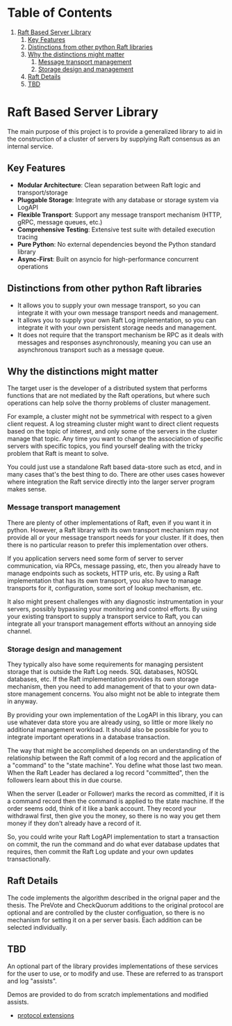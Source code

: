 
# Table of Contents

1.  [Raft Based Server Library](#org6fbc4a3)
    1.  [Key Features](#org1975765)
    2.  [Distinctions from other python Raft libraries](#org4377142)
    3.  [Why the distinctions might matter](#org61fd32d)
        1.  [Message transport management](#org2303448)
        2.  [Storage design and management](#org9491d4e)
    4.  [Raft Details](#orga75bd1c)
    5.  [TBD](#orged07bc1)


<a id="org6fbc4a3"></a>

# Raft Based Server Library

The main purpose of this project is to provide a generalized library
to aid in the construction of a cluster of servers by supplying
Raft consensus as an internal service.


<a id="org1975765"></a>

## Key Features

-   **Modular Architecture**: Clean separation between Raft logic and transport/storage
-   **Pluggable Storage**: Integrate with any database or storage system via LogAPI
-   **Flexible Transport**: Support any message transport mechanism (HTTP, gRPC, message queues, etc.)
-   **Comprehensive Testing**: Extensive test suite with detailed execution tracing
-   **Pure Python**: No external dependencies beyond the Python standard library
-   **Async-First**: Built on asyncio for high-performance concurrent operations


<a id="org4377142"></a>

## Distinctions from other python Raft libraries

-   It allows you to supply your own message transport, so you can integrate it with your own message transport needs and management.
-   It allows you to supply your own Raft Log implementation, so you can integrate it with your own persistent storage needs and management.
-   It does not require that the transport mechanism be RPC as it deals with messages and responses asynchronously, meaning you can use an
    asynchronous transport such as a message queue.


<a id="org61fd32d"></a>

## Why the distinctions might matter

The target user is the developer of a distributed system that performs
functions that are not mediated by the Raft operations, but where
such operations can help solve the thorny problems of cluster management.

For example, a cluster might not be symmetrical with respect to a given
client request. A log streaming cluster might want to direct client
requests based on the topic of interest, and only some of the servers
in the cluster manage that topic. Any time you want to change the
association of specific servers with specific topics, you find yourself
dealing with the tricky problem that Raft is meant to solve.

You could just use a standalone Raft based data-store such as etcd, and
in many cases that's the best thing to do. There are other uses cases
however where integration the Raft service directly into the larger
server program makes sense.


<a id="org2303448"></a>

### Message transport management

There are plenty of other implementations of Raft, even if you want
it in python. However, a Raft library with its own transport mechanism may 
not provide all or your message transport needs for your cluster. If it does,
then there is no particular reason to prefer this implementation over
others.

If you application servers need some form of server to server
communication, via RPCs, message passing, etc, then you already
have to manage endpoints such as sockets, HTTP uris, etc. By using
a Raft implementation that has its own transport, you also
have to manage transports for it, configuration, some sort of lookup
mechanism, etc.

It also might present challenges with any diagnostic
instrumentation in your servers, possibly bypassing your monitoring
and control efforts. By using your existing transport to supply a
transport service to Raft, you can integrate all your transport
management efforts without an annoying side channel.


<a id="org9491d4e"></a>

### Storage design and management

They typically also have some requirements for managing
persistent storage that is outside the Raft Log needs. SQL databases,
NOSQL databases, etc. If the Raft implementation provides its own
storage mechanism, then you need to add management of that to your
own data-store management concerns. You also might not be able to
integrate them in anyway.

By providing your own implementation of the LogAPI in this library,
you can use whatever data store you are already using, so little or
more likely no additional management workload. It should also be
possible for you to integrate important operations in a database
transaction.

The way that might be accomplished depends on an understanding of the
relationship between the Raft commit of a log record and the application
of a "command" to the "state machine". You define what those last two mean.
When the Raft Leader has declared a log record "committed", then the
followers learn about this in due course.

When the server (Leader or Follower) marks the record as committed,
if it is a command record then the command is applied to the state
machine. If the order seems odd, think of it like a bank account.
They record your withdrawal first, then give you the money, so there
is no way you get them money if they don't already have a record of it.

So, you could write your Raft LogAPI implementation to start a
transaction on commit, the run the command and do what ever database
updates that requires, then commit the Raft Log update and your own
updates transactionally. 


<a id="orga75bd1c"></a>

## Raft Details

The code implements the algorithm described in the orignal paper and
the thesis. The PreVote and CheckQuorum additions to the original
protocol are optional and are controlled by the cluster configuation,
so there is no mechanism for setting it on a per server basis. Each
addition can be selected individually.


<a id="orged07bc1"></a>

## TBD

An optional part of the library provides implementations of these
services for the user to use, or to modify and use. These are
referred to as transport and log "assists".

Demos are provided to do from scratch implementations and modified
assists.

-   [protocol extensions](<https://dev.to/tarantool/raft-notalmighty-how-to-make-it-more-robust-3a11>)

